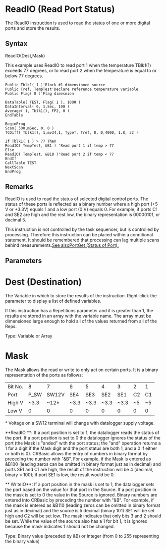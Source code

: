 # ReadIO (Read Port Status)

The ReadIO instruction is used to read the status of one or more digital ports and store the results.

## Syntax

ReadIO(Dest,Mask)

This example uses ReadIO to read port 1 when the temperature TBlk1(1) exceeds 77 degrees, or to read port 2 when the temperature is equal to or below 77 degrees.

```
Public Tblk1( 1 )'Block #1 dimensioned source
Public Tref, TempTest'Declare reference temperature variable
Public Flag( 8 )'Flag dimesnion

DataTable( TEST, Flag( 1 ), 1000 )
DataInterval( 0, 1,Sec, 100 )
Average( 1, Tblk1(), FP2, 0 )
EndTable

BeginProg
Scan( 500,mSec, 0, 0 )
TCDiff( Tblk1(), 1,mv34,1, TypeT, Tref, 0, 0,4000, 1.8, 32 )

If Tblk1( 1 ) > 77 Then
ReadIO( TempTest, &B1 ) 'Read port 1 if temp > 77
Else
ReadIO( TempTest, &B10 )'Read port 2 if temp < 77
EndIf
CallTable TEST
NextScan
EndProg
```

## Remarks

ReadIO is used to read the status of selected digital control ports. The status of these ports is reflected as a binary number where a high port (+5 V or +3.3V) equals 1 and a low port (0 V) equals 0. For example, if ports C1 and SE2 are high and the rest low, the binary representation is 00000101, or decimal 5.

This instruction is not controlled by the task sequencer, but is controlled by processing. Therefore this instruction can be placed within a conditional statement. It should be remembered that processing can lag multiple scans behind measurements.[See alsoPortGet (Status of Port).](portget.md)

## Parameters

# Dest (Destination)

The Variable in which to store the results of the instruction. Right-click the parameter to display a list of defined variables.

If this instruction has a Repetitions parameter and it is greater than 1, the results are stored in an array with the variable name. The array must be dimensioned large enough to hold all of the values returned from all of the Reps.

Type: Variable or Array

# Mask

The Mask allows the read or write to only act on certain ports. It is a binary representation of the ports as follows:

|         |      |       |      |      |      |      |     |     |
| ------- | ---- | ----- | ---- | ---- | ---- | ---- | --- | --- |
| Bit No. | 8    | 7     | 6    | 5    | 4    | 3    | 2   | 1   |
| Port    | P_SW | SW12V | SE4  | SE3  | SE2  | SE1  | C2  | C1  |
| High V  | ~3.3 | ~12\* | ~3.3 | ~3.3 | ~3.3 | ~3.3 | ~5  | ~5  |
| Low V   | 0    | 0     | 0    | 0    | 0    | 0    | 0   | 0   |

\* Voltage on a SW12 terminal will change with datalogger supply voltage.

**ReadIO **: If a port position is set to 1, the datalogger reads the status of the port. If a port position is set to 0 the datalogger ignores the status of the port (the Mask is "anded" with the port status; the "and" operation returns a 1 for a digit if the Mask digit and the port status are both 1, and a 0 if either or both is 0). CRBasic allows the entry of numbers in binary format by preceding the number with "&B". For example, if the Mask is entered as &B100 (leading zeros can be omitted in binary format just as in decimal) and ports SE1 and C1 are high, the result of the instruction will be 4 (decimal, binary = 100); if port SE1 is low, the result would be 0.

** WriteIO**: If a port position in the mask is set to 1, the datalogger sets the port based on the value for that port in the Source. If a port position in the mask is set to 0 the value in the Source is ignored. Binary numbers are entered into CRBasic by preceding the number with "&B". For example, if the mask is entered as &B110 (leading zeros can be omitted in binary format just as in decimal) and the source is 5 decimal (binary 101) SE1 will be set high and C2 will be set low. The mask indicates that only bits 3 and 2 should be set. While the value of the source also has a 1 for bit 1, it is ignored because the mask indicates 1 should not be changed.

Type: Binary value (preceded by &B) or Integer (from 0 to 255 representing the binary value)
